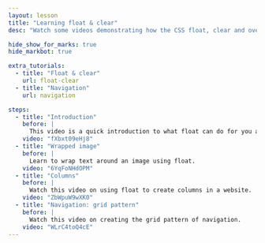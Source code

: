 ```yaml
---
layout: lesson
title: "Learning float & clear"
desc: "Watch some videos demonstrating how the CSS float, clear and overflow properties work to create layouts."

hide_show_for_marks: true
hide_markbot: true

extra_tutorials:
  - title: "Float & clear"
    url: float-clear
  - title: "Navigation"
    url: navigation

steps:
  - title: "Introduction"
    before: |
      This video is a quick introduction to what float can do for you and how to use it.
    video: "fXbxt09eHj8"
  - title: "Wrapped image"
    before: |
      Learn to wrap text around an image using float.
    video: "6YqFoNHdOPM"
  - title: "Columns"
    before: |
      Watch this video on using float to create columns in a website.
    video: "ZbWpuW9wXK0"
  - title: "Navigation: grid pattern"
    before: |
      Watch this video on creating the grid pattern of navigation.
    video: "WLrC4toQ4cE"
---
```

